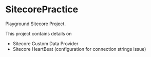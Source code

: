 # SitecorePractice
Playground Sitecore Project.

This project contains details on
* Sitecore Custom Data Provider
* Sitecore HeartBeat (configuration for connection strings issue)
